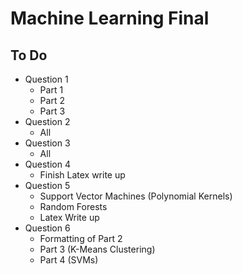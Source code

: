# Machine Learning Final

## To Do

* Question 1
  * Part 1
  * Part 2
  * Part 3
* Question 2
  * All
* Question 3
  * All
* Question 4
  * Finish Latex write up
* Question 5
  * Support Vector Machines (Polynomial Kernels)
  * Random Forests
  * Latex Write up
* Question 6
  * Formatting of Part 2
  * Part 3 (K-Means Clustering)
  * Part 4 (SVMs)
